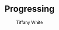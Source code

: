 ---
title: "Progressing"
author: Tiffany White
authorURL: http://twitter.com/tiffanywhitedev
authorImageURL: https://res.cloudinary.com/twhiteblog/image/upload/v1578436739/twhiteblog-avi.png
---